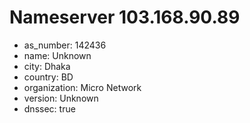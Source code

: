 # Nameserver 103.168.90.89

* as_number: 142436
* name: Unknown
* city: Dhaka
* country: BD
* organization: Micro Network
* version: Unknown
* dnssec: true
